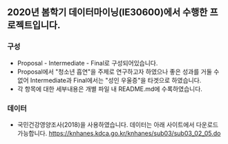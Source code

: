 ## 2020년 봄학기 데이터마이닝(IE30600)에서 수행한 프로젝트입니다.

### 구성
 - Proposal - Intermediate - Final로 구성되어있습니다. 
 - Proposal에서 "청소년 흡연"을 주제로 연구하고자 하였으나 좋은 성과를 거둘 수 없어 Intermediate과 Final에서는 "성인 우울증"을 타겟으로 하였습니다.
 - 각 항목에 대한 세부내용은 개별 파일 내 README.md에 수록하였습니다. 

### 데이터
 - 국민건강영양조사(2018)을 사용하였습니다. 데이터는 아래 사이트에서 다운로드 가능합니다.
 https://knhanes.kdca.go.kr/knhanes/sub03/sub03_02_05.do
